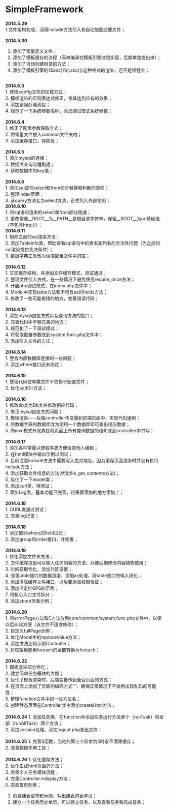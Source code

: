 SimpleFramework
===============

<b>2014.5.29</b><br/>
1.文件架构初成，活用include方法引入和自动加载必要文件；<br/>
<br/>
<b>2014.5.30</b><br/>
1. 添加了常量定义文件；<br/>
2. 添加了模板缓存的流程（简单编译式模板引擎过程实现，后期单独提出来）；<br/>
3. 添加了自动创建目录的方法；<br/>
4. 添加了模板引擎的{$abc}和{:abc()}这种格式的渲染，还不是很健全；<br/>
<br/>
<b>2014.6.3</b><br/>
1. 修改config文件的加载方式；<br/>
2. 模板渲染的正则表达式修正，使其达到应有的效果；<br/>
3. 添加错误处理流程；<br/>
4. 规范了一下系统参数名称，添加调试模式系统参数；<br/>
<br/>
<b>2014.6.4</b><br/>
1. 修正了配置参数获取方式；<br/>
2. 将常量文件放入common文件夹内；<br/>
3. 添加缓存接口，待实现；<br/>
<br/>
<b>2014.6.5</b><br/>
1. 添加mysql的连接；<br/>
2. 数据库查询流程跑通；<br/>
3. 获取数据中的key值；<br/>
<br/>
<b>2014.6.6</b><br/>
1. 添加sql语句select和from部分替换和判断的流程；<br/>
2. 整理index页面；<br/>
3. 该query方法名为select方法，正式列入外部使用；<br/>
<b>2014.6.10</b><br/>
1. 将sql语句渲染的select和from部分跑通；<br/>
2. 更改常量__ROOT__为__PATH__是根目录字符串，保留__ROOT__为url基础值（不包含http://）；<br/>
<b>2014.6.11</b><br/>
1. 剔除之前的sql渲染方法；<br/>
2. 添加TableInfo类，帮助查看sql语句中的表名和列名的合法性问题（为之后的sql渲染提供先决条件）；<br/>
3. 数据字典工具改为读取配置文件中的库；<br/>
<br/>
<b>2014.6.12</b><br/>
1. 实现缓存结构，并添加文件缓存模式，测试通过；<br/>
2. 整理文件引入方式，在一些情况下避免使用require_once方法；<br/>
3. 开启php调试模式，在index.php文件中；<br/>
4. Model中实现table方法和不包含as的fields方法；<br/>
5. 修改了一些可能报错的地方，完善错误代码；<br/>
<br/>
<b>2014.6.13</b><br/>
1. 添加mysqli链接方式以及查询方法的接口；<br/>
2. 完善代码中不够完善的地方；<br/>
3. 规范化了一下调试模式；<br/>
4. 将获取配置参数改到system.func.php文件中；<br/>
5. 添加引入文件的方法；<br/>
<br/>
<b>2014.6.14</b><br/>
1. 整合内部数据库连接的一些问题；<br/>
2. 添加where接口还未测试；<br/>
<br/>
<b>2014.6.15</b><br/>
1. 整理代码使单类文件不依赖于配置文件；<br/>
2. 优化addDir方法；<br/>
<br/>
<b>2014.6.16</b><br/>
1. 修改db类为Db类并修改相应代码；<br/>
2. 修正mysql链接方式问题；<br/>
3. 模板渲染----后端controller传变量到前端页面中，实现代码通用；<br/>
4. 将数据字典的数据库改为使用一个数据库即可查出相应数据；<br/>
5. 向mvc模式开发靠拢将页面上所有查询数据的语句改到controller中书写；<br/>
<br/>
<b>2014.6.17</b><br/>
1. 添加各种常量以使程序更方便给其他人编辑；<br/>
2. 在html模块中输出示例以测试；<br/>
3. 目前注意include方法中需要写入绝对地址，因为缓存页面渲染时并没有执行include方法；<br/>
4. 添加获取文件信息的方法(优化file_get_contents方法)；<br/>
5. 优化了一下model类；<br/>
6. 添加curl类，待测试；<br/>
7. 添加Log类，基本功能已完善，待需要添加的地方添加上；<br/>
<br/>
<b>2014.6.18</b><br/>
1. CURL类通过测试；<br/>
2. 完善log记录；<br/>
<br/>
<b>2014.6.18</b><br/>
1. 添加部分where的field过滤；<br/>
2. 添加group和order接口，并完善；<br/>
<br/>
<b>2014.6.19</b><br/>
1. 优化添加文件夹方法；<br/>
2. 文件缓存提出可以输入任何内容的方法，以便后期修改内容结构使用；<br/>
3. 时间获取优化，添加时区设置；<br/>
4. 改善table接口的数据渲染，添加as处理，将table接口的输入简化；<br/>
5. 添加清除缓存文件接口，以后要添加权限验证；<br/>
6. 添加IP定位GPS的示例；<br/>
7. 将核心入口文件拆分；<br/>
8. 添加about页面示例；<br/>
<br/>
<b>2014.6.20</b><br/>
1. 将errorPage方法和C方法放到core/common/system.func.php文件中，以便以后纠错方便（该文件不适宜修改）；<br/>
2. 自定义fullPage示例；<br/>
3. 优化Model中的replaceValue方法；<br/>
4. 添加方法比较示例Controller；<br/>
5. 将框架里能用foreach的全部转换为foreach；<br/>
<br/>
<b>2014.6.22</b><br/>
1. 模板渲染部分优化；<br/>
2. 建立简单任务模块的大框；<br/>
3. 优化了模板渲染时，后端变量传到全台页面的方式；<br/>
4. 在页面上添加了页面的编码方式“<meta content="text/html; charset=utf-8" http-equiv="Content-Type">”，确保正常情况下不会再出现乱码的可能性；<br/>
5. 整理function文件中的一些方法名；<br/>
6. 创建静态页面在Controller类中添加createHtml方法；<br/>
<br/>
<b>2014.6.24</b>
1. 添加任务类，在function中添加任务运行方法单个（runTask）和全部（runAllTask）两个方法；<br/>
2. 添加session处理，添加logout.php登出文件；<br/>
<br/>
<b>2014.6.25</b>
1. 完善S函数，当他的第三个形参为0时永不清除缓存；<br/>
2. 改善数据字典工具；<br/>

<br/>
<b>2014.6.26</b>
1. 优化缓存方法；<br/>
2. 优化生成html页面的方法；<br/>
3. 完善个人任务模块流程；<br/>
4. 完善Controller->display方法；<br/>
5. 完善首页列表；<br/>




1. 创建建表语句和示例，写出建表的表单页；
2. 建立一个任务历史单页，可以建立任务，以及查看任务和完成任务；











